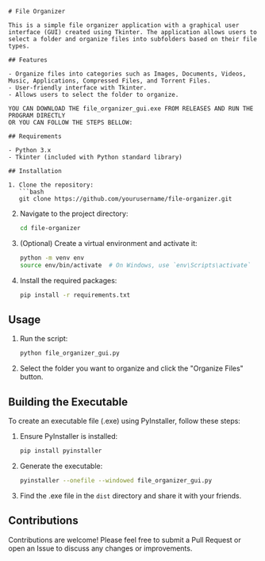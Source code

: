 ```
# File Organizer

This is a simple file organizer application with a graphical user interface (GUI) created using Tkinter. The application allows users to select a folder and organize files into subfolders based on their file types.

## Features

- Organize files into categories such as Images, Documents, Videos, Music, Applications, Compressed Files, and Torrent Files.
- User-friendly interface with Tkinter.
- Allows users to select the folder to organize.

YOU CAN DOWNLOAD THE file_organizer_gui.exe FROM RELEASES AND RUN THE PROGRAM DIRECTLY
OR YOU CAN FOLLOW THE STEPS BELLOW:

## Requirements

- Python 3.x
- Tkinter (included with Python standard library)

## Installation

1. Clone the repository:
   ```bash
   git clone https://github.com/yourusername/file-organizer.git
   ```

2. Navigate to the project directory:
   ```bash
   cd file-organizer
   ```

3. (Optional) Create a virtual environment and activate it:
   ```bash
   python -m venv env
   source env/bin/activate  # On Windows, use `env\Scripts\activate`
   ```

4. Install the required packages:
   ```bash
   pip install -r requirements.txt
   ```

## Usage

1. Run the script:
   ```bash
   python file_organizer_gui.py
   ```

2. Select the folder you want to organize and click the "Organize Files" button.

## Building the Executable

To create an executable file (.exe) using PyInstaller, follow these steps:

1. Ensure PyInstaller is installed:
   ```bash
   pip install pyinstaller
   ```

2. Generate the executable:
   ```bash
   pyinstaller --onefile --windowed file_organizer_gui.py
   ```

3. Find the .exe file in the `dist` directory and share it with your friends.

## Contributions

Contributions are welcome! Please feel free to submit a Pull Request or open an Issue to discuss any changes or improvements.
